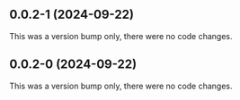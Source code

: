 ## 0.0.2-1 (2024-09-22)

This was a version bump only, there were no code changes.

## 0.0.2-0 (2024-09-22)

This was a version bump only, there were no code changes.